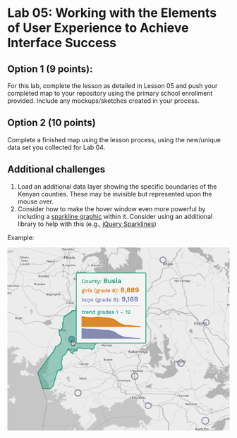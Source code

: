 # Lab 05: Working with the Elements of User Experience to Achieve Interface Success

## Option 1 (9 points):

For this lab, complete the lesson as detailed in Lesson 05 and push your completed map to your repository using the primary school enrollment provided. Include any mockups/sketches created in your process.

## Option 2 (10 points)

Complete a finished map using the lesson process, using the new/unique data set you collected for Lab 04.

## Additional challenges

1. Load an additional data layer showing the specific boundaries of the Kenyan counties. These may be invisible but represented upon the mouse over.
2. Consider how to make the hover window even more powerful by including a [sparkline graphic](https://en.wikipedia.org/wiki/Sparkline) within it. Consider using an additional library to help with this (e.g., [jQuery Sparklines](http://omnipotent.net/jquery.sparkline/#s-about))

Example:

![Example of hover county borders and sparkline](lab-05-graphics/sparkline-example.gif)


